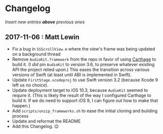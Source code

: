 #  Changelog

*Insert new entries **above** previous ones*

## 2017-11-06 : Matt Lewin
- Fix a bug in `SSScrollView.m` where the view's frame was being updated on a background thread
- Remove `AudioKit.framework` from the repo in favor of using [Carthage](https://github.com/Carthage/Carthage) to build it. (I *did* pin
    `AudioKit` to version 3.6, to preserve whatever existing API the project relied upon.) This eases the transition across various versions of
    Swift (at least until ABI is implemented in Swift).
- Update `FirstStage.xcodeproj` to use Swift version 3.2 (because Xcode 9 left us no choice).
- Update deployment target to iOS 10.3, because `AudioKit` seemed to require it. (This is likely the result of the way I configured Carthage
    to build it. If we do need to support iOS 9, I can figure out how to make that happen.)
- Add `scripts/unzip_frameworks.sh` to ease the initial cloning and building process
- Update and reformat the README
- Add this Changelog. 😉
